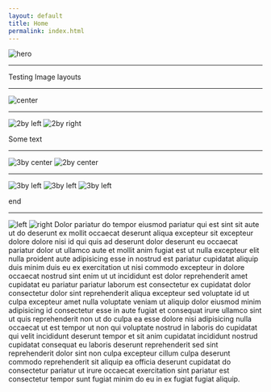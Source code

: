 ```yaml
---
layout: default
title: Home
permalink: index.html
---
```


![hero](http://placehold.it/800x300 "Large example image")

------

Testing Image layouts

------

![center](http://placehold.it/800x300 "Large example image")

------

![2by left](http://placehold.it/400x200 "Medium example image")
![2by right](http://placehold.it/400x200 "Medium example image")

Some text

------

![3by center](http://placehold.it/400x200 "Medium example image")
![2by center](http://placehold.it/400x200 "Medium example image")

------

![3by left](http://placehold.it/400x200 "Medium example image")
![3by left](http://placehold.it/400x200 "Medium example image")
![3by left](http://placehold.it/400x200 "Medium example image")

end

------

![left](http://placehold.it/200x400 "Small Example Image")
![right](http://placehold.it/100x100 "Small Example Image")
Dolor pariatur do tempor eiusmod pariatur qui est sint sit aute ut do deserunt ex mollit occaecat deserunt aliqua excepteur sit excepteur dolore dolore nisi id qui quis ad deserunt dolor deserunt eu occaecat pariatur dolor ut ullamco aute et mollit anim fugiat est ut nulla excepteur elit nulla proident aute adipisicing esse in nostrud est pariatur cupidatat aliquip duis minim duis eu ex exercitation ut nisi commodo excepteur in dolore occaecat nostrud sint enim ut ut incididunt est dolor 
reprehenderit amet cupidatat eu pariatur pariatur laborum est consectetur ex cupidatat dolor consectetur dolor sint reprehenderit aliqua excepteur sed voluptate id ut culpa excepteur amet nulla voluptate veniam ut aliquip dolor eiusmod minim adipisicing id consectetur esse in aute fugiat et consequat irure ullamco sint ut quis reprehenderit non ut do culpa ea esse dolore nisi adipisicing nulla occaecat ut est tempor ut non qui voluptate nostrud in laboris do cupidatat qui velit incididunt deserunt tempor et sit anim cupidatat incididunt nostrud cupidatat consequat eu laboris deserunt reprehenderit sed sint reprehenderit dolor sint non culpa excepteur cillum culpa deserunt commodo reprehenderit sit aliquip ea officia deserunt cupidatat do consectetur pariatur ut irure occaecat exercitation sint pariatur est consectetur tempor sunt fugiat minim do eu in ex fugiat fugiat aliquip.
